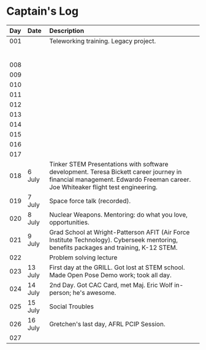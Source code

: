 # Captain's Log

| Day | Date | Description |
| :--- | :--- | :--- |
| 001 |  | Teleworking training. Legacy project. |
|  |  |  |
|  |  |  |
|  |  |  |
|  |  |  |
|  |  |  |
|  |  |  |
| 008 |  |  |
| 009 |  |  |
| 010 |  |  |
| 011 |  |  |
| 012 |  |  |
| 013 |  |  |
| 014 |  |  |
| 015 |  |  |
| 016 |  |  |
| 017 |  |  |
| 018 | 6 July | Tinker STEM Presentations with software development. Teresa Bickett career journey in financial management.  Edwardo Freeman career. Joe Whiteaker flight test engineering. |
| 019 | 7 July | Space force talk \(recorded\).  |
| 020 | 8 July | Nuclear Weapons. Mentoring: do what you love, opportunities. |
| 021 | 9 July | Grad School at Wright-Patterson AFIT \(Air Force Institute Technology\). Cyberseek mentoring, benefits packages and training, K-12 STEM. |
| 022 |  | Problem solving lecture |
| 023 | 13 July | First day at the GRILL. Got lost at STEM school. Made Open Pose Demo work; took all day. |
| 024 | 14 July | 2nd Day. Got CAC Card, met Maj. Eric Wolf in-person; he's awesome. |
| 025 | 15 July | Social Troubles |
| 026 | 16 July | Gretchen's last day, AFRL PCIP Session. |
| 027 |  |  |



